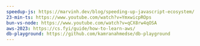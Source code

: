 ```yaml
---
speedup-js: https://marvinh.dev/blog/speeding-up-javascript-ecosystem/
23-min-ts: https://www.youtube.com/watch?v=YmxwicpROps
bun-vs-node: https://www.youtube.com/watch?v=qCX8rw4qOSA
aws-2023: https://cs.fyi/guide/how-to-learn-aws/
db-playground: https://github.com/kamranahmedse/db-playground
---
```

